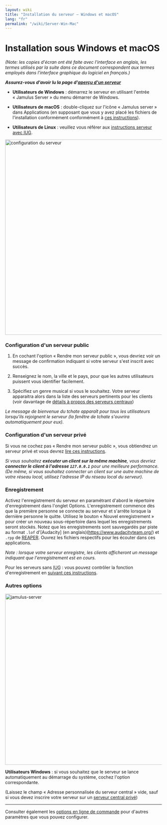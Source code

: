 ```yaml
---
layout: wiki
title: "Installation du serveur – Windows et macOS"
lang: "fr"
permalink: "/wiki/Server-Win-Mac"
---
```


# Installation sous Windows et macOS
_(Note: les copies d'écran ont été faite avec l'interface en anglais, les termes utilisés par la suite dans ce document correspondent aux termes employés dans l'interface graphique du logiciel en français.)_

**_Assurez-vous d'avoir lu la page d'[aperçu d'un serveur](Running-a-Server)_**

* **Utilisateurs de Windows** : démarrez le serveur en utilisant l'entrée « Jamulus Server » du menu démarrer de Windows.

* **Utilisateurs de macOS** : double-cliquez sur l'icône « Jamulus server » dans Applications (en supposant que vous y avez placé les fichiers de l'installation conformément conformément à [ces instructions](Installation-for-Macintosh)).

* **Utilisateurs de Linux** : veuillez vous référer aux [instructions serveur avec IUG](Server-Linux#exécuter-un-serveur-avec-iug).

<img width="627" alt="configuration du serveur" src="https://user-images.githubusercontent.com/4561747/87871031-19ed7280-c9a5-11ea-9104-6234a227ed62.png">

### Configuration d'un serveur public

1. En cochant l'option « Rendre mon serveur public », vous devriez voir un message de confirmation indiquant si votre serveur s'est inscrit avec succès.

1. Renseignez le nom, la ville et le pays, pour que les autres utilisateurs puissent vous identifier facilement.

1. Spécifiez un genre musical si vous le souhaitez. Votre serveur apparaitra alors dans la liste des serveurs pertinents pour les clients (voir davantage de [détails à propos des serveurs centraux](Central-Servers))
 
_Le message de bienvenue du tchate apparaît pour tous les utilisateurs lorsqu'ils rejoignent le serveur (la fenêtre de tchate s'ouvrira automatiquement pour eux)._

### Configuration d'un serveur privé

Si vous ne cochez pas « Rendre mon serveur public », vous obtiendrez un serveur privé et vous devrez [lire ces instructions](Running-a-Private-Server).

_Si vous souhaitez **exécuter un client sur la même machine**, vous devriez **connecter le client à l'adresse `127.0.0.1`** pour une meilleure performance. (De même, si vous souhaitez connecter un client sur une autre machine de votre réseau local, utilisez l'adresse IP du réseau local du serveur)._

### Enregistrement

Activez l'enregistrement du serveur en paramétrant d'abord le répertoire d'enregistrement dans l'onglet Options. L'enregistrement commence dès que la première personne se connecte au serveur et s'arrête lorsque la dernière personne le quitte. Utilisez le bouton « Nouvel enregistrement » pour créer un nouveau sous-répertoire dans lequel les enregistrements seront stockés. Notez que les enregistrements sont sauvegardés par piste au format `.lof` d'[Audacity] (en anglais)(https://www.audacityteam.org/) et `.rpp` de [REAPER](https://fr.wikipedia.org/wiki/Reaper_(logiciel)). Ouvrez les fichiers respectifs pour les écouter dans ces applications.

_Note : lorsque votre serveur enregistre, les clients afficheront un message indiquant que l'enregistrement est en cours._

Pour les serveurs sans <abbr title="Interface utilisateur graphique">IUG</abbr> : vous pouvez contrôler la fonction d'enregistrement en [suivant ces instructions](Server-Linux#contrôler-les-enregistrements).

### Autres options

<img width="549" alt="jamulus-server" src="https://user-images.githubusercontent.com/4561747/95724775-accd3e80-0c6e-11eb-90ba-7131e9c15316.png">

**Utilisateurs Windows** : si vous souhaitez que le serveur se lance automatiquement au démarrage du système, cochez l'option correspondante.

(Laissez le champ « Adresse personnalisée du serveur central » vide, sauf si vous devez inscrire votre serveur sur un [serveur central privé](Choosing-a-Server-Type#3-central))

***

Consulter également les [options en ligne de commande](Command-Line-Options) pour d'autres paramètres que vous pouvez configurer.
